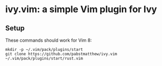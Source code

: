 # ivy.vim: a simple Vim plugin for Ivy

## Setup
These commands should work for Vim 8:
```
mkdir -p ~/.vim/pack/plugins/start
git clone https://github.com/pabstmatthew/ivy.vim ~/.vim/pack/plugins/start/rust.vim
```

